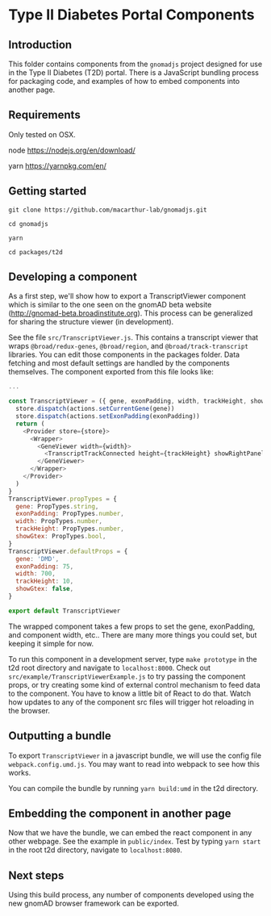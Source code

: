 # Type II Diabetes Portal Components

## Introduction

This folder contains components from the `gnomadjs` project designed for use in the Type II Diabetes (T2D) portal. There is a JavaScript bundling process for packaging code, and examples of how to embed components into another page.

## Requirements

Only tested on OSX.

node https://nodejs.org/en/download/

yarn https://yarnpkg.com/en/

## Getting started

`git clone https://github.com/macarthur-lab/gnomadjs.git`

`cd gnomadjs`

`yarn`

`cd packages/t2d`

## Developing a component

As a first step, we'll show how to export a TranscriptViewer component which is similar to the one seen on the gnomAD beta website (http://gnomad-beta.broadinstitute.org). This process can be generalized for sharing the structure viewer (in development).

See the file `src/TranscriptViewer.js`. This contains a transcript viewer that wraps `@broad/redux-genes`, `@broad/region`, and `@broad/track-transcript` libraries. You can edit those components in the packages folder. Data fetching and most default settings are handled by the components themselves. The component exported from this file looks like:

```javascript
...

const TranscriptViewer = ({ gene, exonPadding, width, trackHeight, showGtex }) => {
  store.dispatch(actions.setCurrentGene(gene))
  store.dispatch(actions.setExonPadding(exonPadding))
  return (
    <Provider store={store}>
      <Wrapper>
        <GeneViewer width={width}>
          <TranscriptTrackConnected height={trackHeight} showRightPanel={showGtex} />
        </GeneViewer>
      </Wrapper>
    </Provider>
  )
}
TranscriptViewer.propTypes = {
  gene: PropTypes.string,
  exonPadding: PropTypes.number,
  width: PropTypes.number,
  trackHeight: PropTypes.number,
  showGtex: PropTypes.bool,
}
TranscriptViewer.defaultProps = {
  gene: 'DMD',
  exonPadding: 75,
  width: 700,
  trackHeight: 10,
  showGtex: false,
}

export default TranscriptViewer

```

The wrapped component takes a few props to set the gene, exonPadding, and component width, etc..  There are many more things you could set, but keeping it simple for now.

To run this component in a development server, type `make prototype` in the t2d root directory and navigate to `localhost:8000`. Check out `src/example/TranscriptViewerExample.js` to try passing the component props, or try creating some kind of external control mechanism to feed data to the component. You have to know a little bit of React to do that. Watch how updates to any of the component src files will trigger hot reloading in the browser.

## Outputting a bundle

To export `TranscriptViewer` in a javascript bundle, we will use the config file `webpack.config.umd.js`. You may want to read into webpack to see how this works.

You can compile the bundle by running `yarn build:umd` in the t2d directory.

## Embedding the component in another page

Now that we have the bundle, we can embed the react component in any other webpage. See the example in `public/index`. Test by typing `yarn start` in the root t2d directory, navigate to `localhost:8080`.

## Next steps

Using this build process, any number of components developed using the new gnomAD browser framework can be exported.
